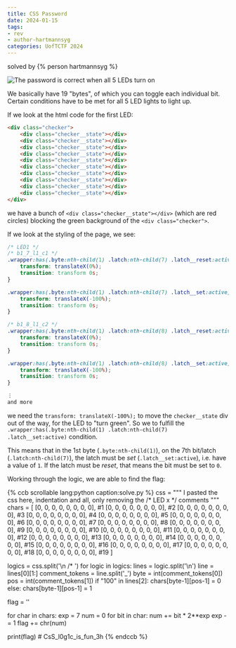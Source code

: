 ```yaml
---
title: CSS Password
date: 2024-01-15
tags: 
- rev
- author-hartmannsyg
categories: UofTCTF 2024
---
```


solved by {% person hartmannsyg %}

![The password is correct when all 5 LEDs turn on](/static/UofTCTF2024/css_password.png)

We basically have 19 "bytes", of which you can toggle each individual bit. Certain conditions have to be met for all 5 LED lights to light up.

If we look at the html code for the first LED:

```html
<div class="checker">
    <div class="checker__state"></div>
    <div class="checker__state"></div>
    <div class="checker__state"></div>
    <div class="checker__state"></div>
    <div class="checker__state"></div>
    <div class="checker__state"></div>
    <div class="checker__state"></div>
    <div class="checker__state"></div>
    <div class="checker__state"></div>
    <div class="checker__state"></div>
</div>
```

we have a bunch of `<div class="checker__state"></div>` (which are red circles) blocking the green background of the `<div class="checker">`.

If we look at the styling of the page, we see:

```css
/* LED1 */
/* b1_7_l1_c1 */
.wrapper:has(.byte:nth-child(1) .latch:nth-child(7) .latch__reset:active) .checker:nth-of-type(2) .checker__state:nth-child(1) {
    transform: translateX(0%);
    transition: transform 0s;
}

.wrapper:has(.byte:nth-child(1) .latch:nth-child(7) .latch__set:active) .checker:nth-of-type(2) .checker__state:nth-child(1) {
    transform: translateX(-100%);
    transition: transform 0s;
}

/* b1_8_l1_c2 */
.wrapper:has(.byte:nth-child(1) .latch:nth-child(8) .latch__reset:active) .checker:nth-of-type(2) .checker__state:nth-child(2) {
    transform: translateX(0%);
    transition: transform 0s;
}

.wrapper:has(.byte:nth-child(1) .latch:nth-child(8) .latch__set:active) .checker:nth-of-type(2) .checker__state:nth-child(2) {
    transform: translateX(-100%);
    transition: transform 0s;
}

⋮
and more
```

we need the `transform: translateX(-100%);` to move the `checker__state` div out of the way, for the LED to "turn green".
So we to fulfill the `.wrapper:has(.byte:nth-child(1) .latch:nth-child(7) .latch__set:active)` condition.

This means that in the 1st byte (`.byte:nth-child(1)`), on the 7th bit/latch (`.latch:nth-child(7)`), the latch must be *set* (`.latch__set:active`), i.e. have a value of `1`. If the latch must be *reset*, that means the bit must be set to `0`.

Working through the logic, we are able to find the flag:

{% ccb scrollable lang:python caption:solve.py %}
css = """
I pasted the css here, indentation and all, only removing the /* LED x */ comments
"""
chars = [
    [0, 0, 0, 0, 0, 0, 0, 0], #1
    [0, 0, 0, 0, 0, 0, 0, 0], #2
    [0, 0, 0, 0, 0, 0, 0, 0], #3
    [0, 0, 0, 0, 0, 0, 0, 0], #4
    [0, 0, 0, 0, 0, 0, 0, 0], #5
    [0, 0, 0, 0, 0, 0, 0, 0], #6
    [0, 0, 0, 0, 0, 0, 0, 0], #7
    [0, 0, 0, 0, 0, 0, 0, 0], #8
    [0, 0, 0, 0, 0, 0, 0, 0], #9
    [0, 0, 0, 0, 0, 0, 0, 0], #10
    [0, 0, 0, 0, 0, 0, 0, 0], #11
    [0, 0, 0, 0, 0, 0, 0, 0], #12
    [0, 0, 0, 0, 0, 0, 0, 0], #13
    [0, 0, 0, 0, 0, 0, 0, 0], #14
    [0, 0, 0, 0, 0, 0, 0, 0], #15
    [0, 0, 0, 0, 0, 0, 0, 0], #16
    [0, 0, 0, 0, 0, 0, 0, 0], #17
    [0, 0, 0, 0, 0, 0, 0, 0], #18
    [0, 0, 0, 0, 0, 0, 0, 0], #19
]

logics = css.split('\n        /* ')
for logic in logics:
    lines = logic.split('\n')
    line = lines[0][1:]
    comment_tokens = line.split('_')
    byte = int(comment_tokens[0])
    pos = int(comment_tokens[1])
    if "100" in lines[2]:
        chars[byte-1][pos-1] = 0
    else:
        chars[byte-1][pos-1] = 1

flag = ''

for char in chars:
    exp = 7
    num = 0
    for bit in char:
        num += bit * 2**exp
        exp -= 1
    flag += chr(num)

print(flag) # CsS_l0g1c_is_fun_3h
{% endccb %}
